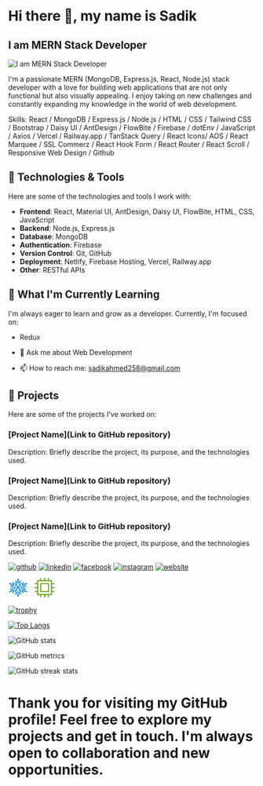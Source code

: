 # Hi there 👋, my name is Sadik
## I am MERN Stack Developer
![I am MERN Stack Developer](https://media.licdn.com/dms/image/D5616AQF1v4W5rBLZuA/profile-displaybackgroundimage-shrink_350_1400/0/1694199631930?e=1700697600&v=beta&t=tLd2a3oQ1I_W-vTRg6qHTL0t-giYHQcYH0ghB0HzI-4)

I'm a passionate MERN (MongoDB, Express.js, React, Node.js) stack developer with a love for building web applications that are not only functional but also visually appealing. I enjoy taking on new challenges and constantly expanding my knowledge in the world of web development.

Skills: React / MongoDB / Express.js / Node.js / HTML / CSS / Tailwind CSS / Bootstrap / Daisy UI / AntDesign / FlowBite / Firebase / dotEnv / JavaScript / Axios / Vercel / Railway.app / TanStack Query / React Icons/ AOS / React Marquee / SSL Commerz / React Hook Form / React Router / React Scroll / Responsive Web Design / Github

## 🔧 Technologies & Tools

Here are some of the technologies and tools I work with:

- **Frontend**: React, Material UI, AntDesign, Daisy UI, FlowBite, HTML, CSS, JavaScript
- **Backend**: Node.js, Express.js
- **Database**: MongoDB
- **Authentication**: Firebase
- **Version Control**: Git, GitHub
- **Deployment**: Netlify, Firebase Hosting, Vercel, Railway.app
- **Other**: RESTful APIs

## 🌱 What I'm Currently Learning

I'm always eager to learn and grow as a developer. Currently, I'm focused on:

- Redux

- 💬 Ask me about Web Development 
- 📫 How to reach me: sadikahmed258@gmail.com

## 💼 Projects

Here are some of the projects I've worked on:

### [Project Name](Link to GitHub repository)
Description: Briefly describe the project, its purpose, and the technologies used.

### [Project Name](Link to GitHub repository)
Description: Briefly describe the project, its purpose, and the technologies used.

### [Project Name](Link to GitHub repository)
Description: Briefly describe the project, its purpose, and the technologies used.



[<img src='https://cdn.jsdelivr.net/npm/simple-icons@3.0.1/icons/github.svg' alt='github' height='40'>](https://github.com/Sadik-Ahmmed-Tonmoy)  [<img src='https://cdn.jsdelivr.net/npm/simple-icons@3.0.1/icons/linkedin.svg' alt='linkedin' height='40'>](https://www.linkedin.com/in/sadikahmmedtonmoy/)  [<img src='https://cdn.jsdelivr.net/npm/simple-icons@3.0.1/icons/facebook.svg' alt='facebook' height='40'>](https://www.facebook.com/sadikahmedtonmoy)  [<img src='https://cdn.jsdelivr.net/npm/simple-icons@3.0.1/icons/instagram.svg' alt='instagram' height='40'>](https://www.instagram.com/sadikahmedtonmoy/)  [<img src='https://cdn.jsdelivr.net/npm/simple-icons@3.0.1/icons/icloud.svg' alt='website' height='40'>](https://sadik-ahmmed-007.web.app/)  

<a href='https://archiveprogram.github.com/'><img src='https://raw.githubusercontent.com/acervenky/animated-github-badges/master/assets/acbadge.gif' width='40' height='40'></a> <a href='https://docs.github.com/en/developers'><img src='https://raw.githubusercontent.com/acervenky/animated-github-badges/master/assets/devbadge.gif' width='40' height='40'></a> 

[![trophy](https://github-profile-trophy.vercel.app/?username=Sadik-Ahmmed-Tonmoy)](https://github.com/ryo-ma/github-profile-trophy)

[![Top Langs](https://github-readme-stats.vercel.app/api/top-langs/?username=Sadik-Ahmmed-Tonmoy)](https://github.com/anuraghazra/github-readme-stats)

![GitHub stats](https://github-readme-stats.vercel.app/api?username=Sadik-Ahmmed-Tonmoy&show_icons=true&count_private=true)  

![GitHub metrics](https://metrics.lecoq.io/Sadik-Ahmmed-Tonmoy)  

![GitHub streak stats](https://streak-stats.demolab.com/?user=Sadik-Ahmmed-Tonmoy)  

# Thank you for visiting my GitHub profile! Feel free to explore my projects and get in touch. I'm always open to collaboration and new opportunities.


